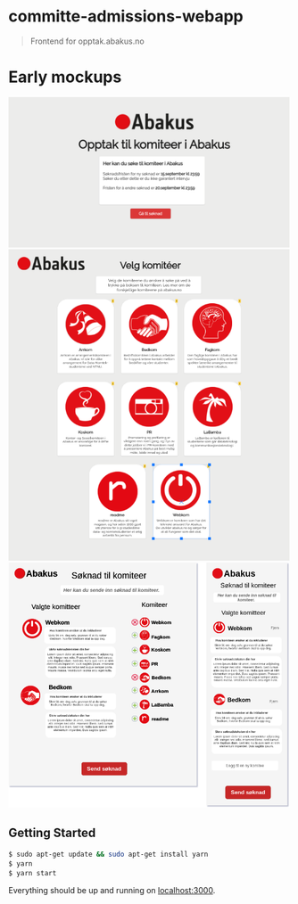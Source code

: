 # committe-admissions-webapp

> Frontend for opptak.abakus.no

# Early mockups
![Landing page](public/landingpage.png)
![Committees page](public/committees.png)
![Application page](public/application.png)

## Getting Started

```bash
$ sudo apt-get update && sudo apt-get install yarn
$ yarn
$ yarn start
```

Everything should be up and running on [localhost:3000](http://localhost:3000).
